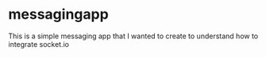 # messagingapp
This is a simple messaging app that I wanted to create to understand how to integrate socket.io

